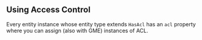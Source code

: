## Using Access Control

Every entity instance whose entity type extends `HasAcl` has an `acl` property where you can assign (also with GME) instances of ACL.